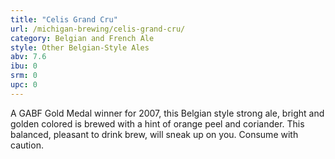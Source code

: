 ```yaml
---
title: "Celis Grand Cru"
url: /michigan-brewing/celis-grand-cru/
category: Belgian and French Ale
style: Other Belgian-Style Ales
abv: 7.6
ibu: 0
srm: 0
upc: 0
---
```

A GABF Gold Medal winner for 2007, this Belgian style strong ale, bright and golden colored is brewed with a hint of orange peel and coriander. This balanced, pleasant to drink brew, will sneak up on you. Consume with caution.
